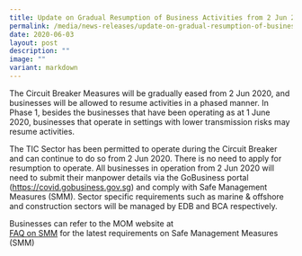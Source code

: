 ```yaml
---
title: Update on Gradual Resumption of Business Activities from 2 Jun 2020
permalink: /media/news-releases/update-on-gradual-resumption-of-business-activities-from-2-jun-2020/
date: 2020-06-03
layout: post
description: ""
image: ""
variant: markdown
---
```

The Circuit Breaker Measures will be gradually eased from 2 Jun 2020, and businesses will be allowed to resume activities in a phased manner. In Phase 1, besides the businesses that have been operating as at 1 June 2020, businesses that operate in settings with lower transmission risks may resume activities.

The TIC Sector has been permitted to operate during the Circuit Breaker and can continue to do so from 2 Jun 2020. There is no need to apply for resumption to operate. All businesses in operation from 2 Jun 2020 will need to submit their manpower details via the GoBusiness portal (https://covid.gobusiness.gov.sg) and comply with Safe Management Measures (SMM). Sector specific requirements such as marine & offshore and construction sectors will be managed by EDB and BCA respectively.
 
Businesses can refer to the MOM website at  
[FAQ on SMM](https://www.mom.gov.sg/covid-19/frequently-asked-questions/safe-management-measures) for the latest requirements on Safe Management Measures (SMM)




